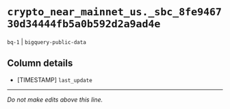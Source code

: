 # `crypto_near_mainnet_us._sbc_8fe946730d34444fb5a0b592d2a9ad4e`
`bq-1` | `bigquery-public-data`

## Column details
* [TIMESTAMP] `last_update`

-------------------------------------------------------------------------------
*Do not make edits above this line.*
